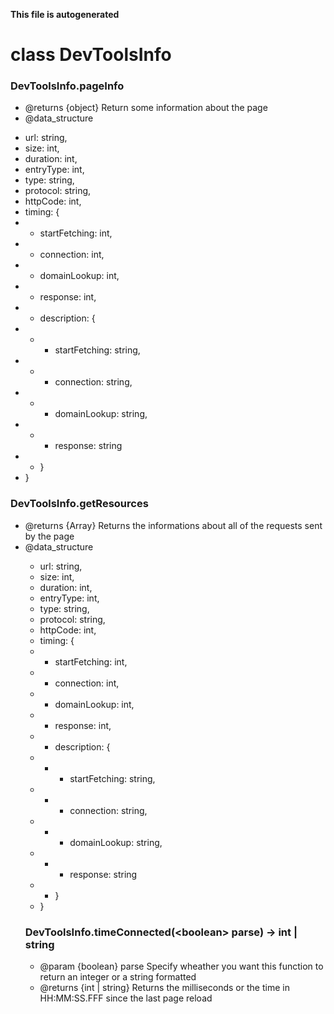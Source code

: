 __This file is autogenerated__
# class DevToolsInfo
### DevToolsInfo.pageInfo


* @returns {object} Return some information about the page
* @data_structure


- url: string,
- size: int,
- duration: int,
- entryType: int,
- type: string,
- protocol: string,
- httpCode: int,
- timing: {
- - startFetching: int,
- - connection: int,
- - domainLookup: int,
- - response: int,
- - description: {
- - - startFetching: string,
- - - connection: string,
- - - domainLookup: string,
- - - response: string
- - }
- }


### DevToolsInfo.getResources


* @returns {Array<object>} Returns the informations about all of the requests sent by the page
* @data_structure


- url: string,
- size: int,
- duration: int,
- entryType: int,
- type: string,
- protocol: string,
- httpCode: int,
- timing: {
- - startFetching: int,
- - connection: int,
- - domainLookup: int,
- - response: int,
- - description: {
- - - startFetching: string,
- - - connection: string,
- - - domainLookup: string,
- - - response: string
- - }
- }


### DevToolsInfo.timeConnected(\<boolean\> parse) -> int | string


* @param {boolean} parse Specify wheather you want this function to return an integer or a string formatted
* @returns {int | string} Returns the milliseconds or the time in HH:MM:SS.FFF since the last page reload

